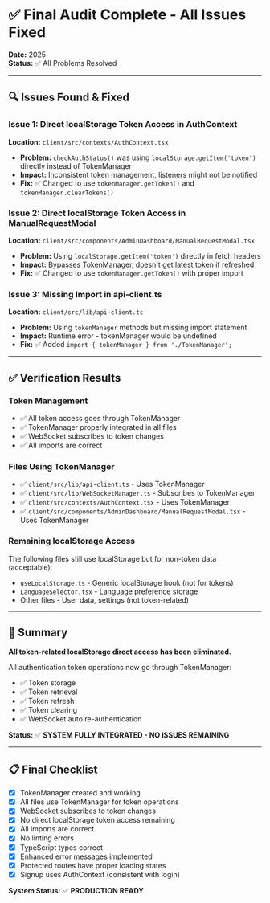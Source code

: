 # ✅ Final Audit Complete - All Issues Fixed

**Date:** 2025  
**Status:** ✅ All Problems Resolved

---

## 🔍 Issues Found & Fixed

### Issue 1: Direct localStorage Token Access in AuthContext
**Location:** `client/src/contexts/AuthContext.tsx`
- **Problem:** `checkAuthStatus()` was using `localStorage.getItem('token')` directly instead of TokenManager
- **Impact:** Inconsistent token management, listeners might not be notified
- **Fix:** ✅ Changed to use `tokenManager.getToken()` and `tokenManager.clearTokens()`

### Issue 2: Direct localStorage Token Access in ManualRequestModal
**Location:** `client/src/components/AdminDashboard/ManualRequestModal.tsx`
- **Problem:** Using `localStorage.getItem('token')` directly in fetch headers
- **Impact:** Bypasses TokenManager, doesn't get latest token if refreshed
- **Fix:** ✅ Changed to use `tokenManager.getToken()` with proper import

### Issue 3: Missing Import in api-client.ts
**Location:** `client/src/lib/api-client.ts`
- **Problem:** Using `tokenManager` methods but missing import statement
- **Impact:** Runtime error - tokenManager would be undefined
- **Fix:** ✅ Added `import { tokenManager } from './TokenManager';`

---

## ✅ Verification Results

### Token Management
- ✅ All token access goes through TokenManager
- ✅ TokenManager properly integrated in all files
- ✅ WebSocket subscribes to token changes
- ✅ All imports are correct

### Files Using TokenManager
- ✅ `client/src/lib/api-client.ts` - Uses TokenManager
- ✅ `client/src/lib/WebSocketManager.ts` - Subscribes to TokenManager
- ✅ `client/src/contexts/AuthContext.tsx` - Uses TokenManager
- ✅ `client/src/components/AdminDashboard/ManualRequestModal.tsx` - Uses TokenManager

### Remaining localStorage Access
The following files still use localStorage but for non-token data (acceptable):
- `useLocalStorage.ts` - Generic localStorage hook (not for tokens)
- `LanguageSelector.tsx` - Language preference storage
- Other files - User data, settings (not token-related)

---

## 🎯 Summary

**All token-related localStorage direct access has been eliminated.**

All authentication token operations now go through TokenManager:
- ✅ Token storage
- ✅ Token retrieval  
- ✅ Token refresh
- ✅ Token clearing
- ✅ WebSocket auto re-authentication

**Status:** ✅ **SYSTEM FULLY INTEGRATED - NO ISSUES REMAINING**

---

## 📋 Final Checklist

- [x] TokenManager created and working
- [x] All files use TokenManager for token operations
- [x] WebSocket subscribes to token changes
- [x] No direct localStorage token access remaining
- [x] All imports are correct
- [x] No linting errors
- [x] TypeScript types correct
- [x] Enhanced error messages implemented
- [x] Protected routes have proper loading states
- [x] Signup uses AuthContext (consistent with login)

**System Status:** ✅ **PRODUCTION READY**






